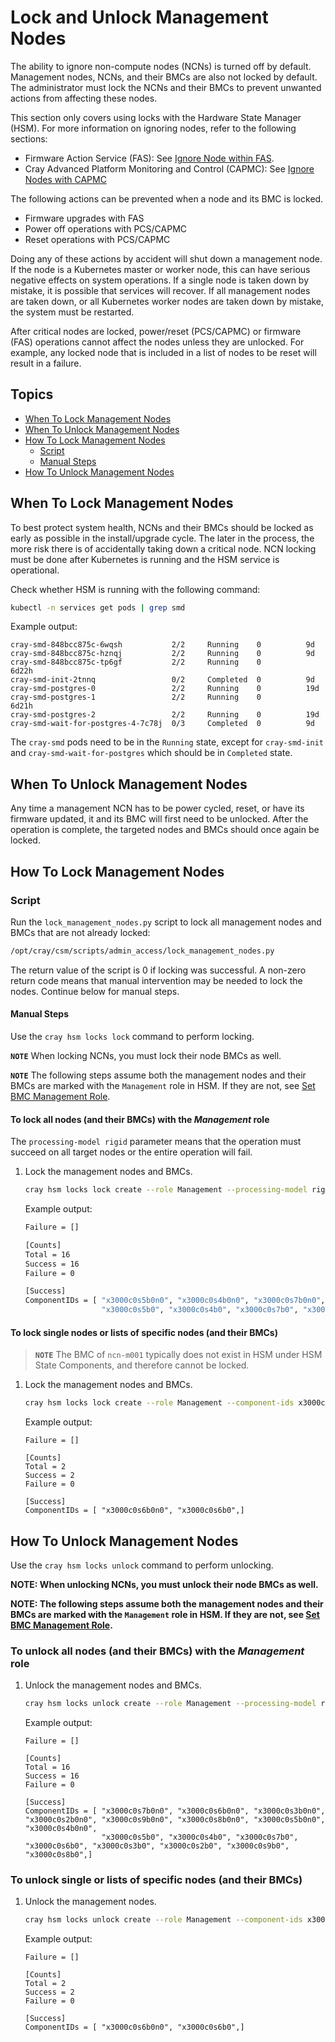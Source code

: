 # Lock and Unlock Management Nodes

The ability to ignore non-compute nodes (NCNs) is turned off by default. Management nodes, NCNs, and their BMCs are also not locked by default. The administrator must lock the NCNs and their BMCs to prevent unwanted actions from affecting these nodes.

This section only covers using locks with the Hardware State Manager (HSM). For more information
on ignoring nodes, refer to the following sections:

* Firmware Action Service (FAS): See [Ignore Node within FAS](../firmware/FAS_Admin_Procedures.md#ignore-nodes-within-fas).
* Cray Advanced Platform Monitoring and Control (CAPMC): See [Ignore Nodes with CAPMC](../power_management/Ignore_Nodes_with_CAPMC.md)

The following actions can be prevented when a node and its BMC is locked.

* Firmware upgrades with FAS
* Power off operations with PCS/CAPMC
* Reset operations with PCS/CAPMC

Doing any of these actions by accident will shut down a management node. If the node is a Kubernetes master or worker
node, this can have serious negative effects on system operations. If a single node is taken down by mistake, it is
possible that services will recover. If all management nodes are taken down, or all Kubernetes worker nodes are taken down by mistake, the system must be restarted.

After critical nodes are locked, power/reset (PCS/CAPMC) or firmware (FAS) operations cannot affect the nodes unless
they are unlocked. For example, any locked node that is included in a list of nodes to be reset will result in a
failure.

## Topics

* [When To Lock Management Nodes](#when-to-lock-management-nodes)
* [When To Unlock Management Nodes](#when-to-unlock-management-nodes)
* [How To Lock Management Nodes](#how-to-lock-management-nodes)
  * [Script](#script)
  * [Manual Steps](#manual-steps)
* [How To Unlock Management Nodes](#how-to-unlock-management-nodes)

## When To Lock Management Nodes

To best protect system health, NCNs and their BMCs should be locked as early as possible in the install/upgrade cycle. The later in the process, the more risk there is of accidentally taking down a critical node.
NCN locking must be done after Kubernetes is running and the HSM service is operational.

Check whether HSM is running with the following command:

```bash
kubectl -n services get pods | grep smd
```

Example output:

```text
cray-smd-848bcc875c-6wqsh           2/2     Running    0          9d
cray-smd-848bcc875c-hznqj           2/2     Running    0          9d
cray-smd-848bcc875c-tp6gf           2/2     Running    0          6d22h
cray-smd-init-2tnnq                 0/2     Completed  0          9d
cray-smd-postgres-0                 2/2     Running    0          19d
cray-smd-postgres-1                 2/2     Running    0          6d21h
cray-smd-postgres-2                 2/2     Running    0          19d
cray-smd-wait-for-postgres-4-7c78j  0/3     Completed  0          9d
```

The `cray-smd` pods need to be in the `Running` state, except for `cray-smd-init` and
`cray-smd-wait-for-postgres` which should be in `Completed` state.

## When To Unlock Management Nodes

Any time a management NCN has to be power cycled, reset, or have its firmware updated,
it and its BMC will first need to be unlocked. After the operation is complete, the targeted nodes and BMCs
should once again be locked.

## How To Lock Management Nodes

### Script

Run the `lock_management_nodes.py` script to lock all management nodes and BMCs that are not already locked:

```bash
/opt/cray/csm/scripts/admin_access/lock_management_nodes.py
```

The return value of the script is 0 if locking was successful. A non-zero return code means that manual intervention may be needed to lock the nodes. Continue below for manual steps.

#### Manual Steps

Use the `cray hsm locks lock` command to perform locking.

**`NOTE`** When locking NCNs, you must lock their node BMCs as well.

**`NOTE`** The following steps assume both the management nodes and their BMCs are marked with the `Management` role in HSM. If they are not, see [Set BMC Management Role](Set_BMC_Management_Role.md).

#### To lock all nodes (and their BMCs) with the _Management_ role

   The `processing-model rigid` parameter means that the operation must succeed on all
   target nodes or the entire operation will fail.

1. Lock the management nodes and BMCs.

   ```bash
   cray hsm locks lock create --role Management --processing-model rigid
   ```

   Example output:

   ```bash
   Failure = []

   [Counts]
   Total = 16
   Success = 16
   Failure = 0

   [Success]
   ComponentIDs = [ "x3000c0s5b0n0", "x3000c0s4b0n0", "x3000c0s7b0n0", "x3000c0s6b0n0", "x3000c0s3b0n0", "x3000c0s2b0n0", "x3000c0s9b0n0", "x3000c0s8b0n0", 
                    "x3000c0s5b0", "x3000c0s4b0", "x3000c0s7b0", "x3000c0s6b0", "x3000c0s3b0", "x3000c0s2b0", "x3000c0s9b0", "x3000c0s8b0",]
   ```

#### To lock single nodes or lists of specific nodes (and their BMCs)

   > **`NOTE`** The BMC of `ncn-m001` typically does not exist in HSM under HSM State Components, and therefore cannot be locked.

1. Lock the management nodes and BMCs.

   ```bash
   cray hsm locks lock create --role Management --component-ids x3000c0s6b0n0,x3000c0s6b0 --processing-model rigid
   ```

   Example output:

   ```text
   Failure = []

   [Counts]
   Total = 2
   Success = 2
   Failure = 0

   [Success]
   ComponentIDs = [ "x3000c0s6b0n0", "x3000c0s6b0",]
   ```

## How To Unlock Management Nodes

Use the `cray hsm locks unlock` command to perform unlocking.

**NOTE: When unlocking NCNs, you must unlock their node BMCs as well.**

**NOTE: The following steps assume both the management nodes and their BMCs are marked with the `Management` role in HSM. If they are not, see [Set BMC Management Role](Set_BMC_Management_Role.md).**

### To unlock all nodes (and their BMCs) with the _Management_ role

1. Unlock the management nodes and BMCs.

   ```bash
   cray hsm locks unlock create --role Management --processing-model rigid
   ```

   Example output:

   ```text
   Failure = []

   [Counts]
   Total = 16
   Success = 16
   Failure = 0

   [Success]
   ComponentIDs = [ "x3000c0s7b0n0", "x3000c0s6b0n0", "x3000c0s3b0n0", "x3000c0s2b0n0", "x3000c0s9b0n0", "x3000c0s8b0n0", "x3000c0s5b0n0", "x3000c0s4b0n0", 
                    "x3000c0s5b0", "x3000c0s4b0", "x3000c0s7b0", "x3000c0s6b0", "x3000c0s3b0", "x3000c0s2b0", "x3000c0s9b0", "x3000c0s8b0",]
   ```

### To unlock single or lists of specific nodes (and their BMCs)

1. Unlock the management nodes.

   ```bash
   cray hsm locks unlock create --role Management --component-ids x3000c0s6b0n0,x3000c0s6b0 --processing-model rigid
   ```

   Example output:

   ```text
   Failure = []

   [Counts]
   Total = 2
   Success = 2
   Failure = 0

   [Success]
   ComponentIDs = [ "x3000c0s6b0n0", "x3000c0s6b0",]
   ```
